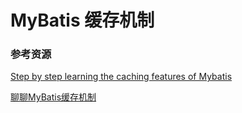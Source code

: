 # MyBatis 缓存机制





### 参考资源

[Step by step learning the caching features of Mybatis](https://programmer.help/blogs/step-by-step-learning-the-caching-features-of-mybatis.html)

[聊聊MyBatis缓存机制](https://tech.meituan.com/2018/01/19/mybatis-cache.html)

